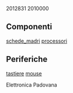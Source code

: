 2012831 
2010000

## Componenti
[schede_madri](componenti/schede_madri.md)
[processori](componenti/processori.md)

## Periferiche
[tastiere](periferiche/tastiere.md)
[mouse](periferiche/mouse.md)


Elettronica Padovana
